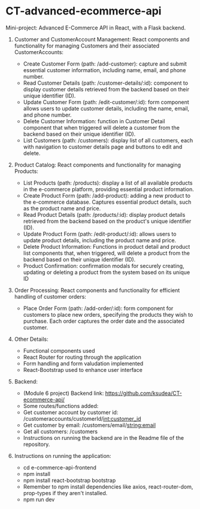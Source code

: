 # CT-advanced-ecommerce-api
Mini-project: Advanced E-Commerce API in React, with a Flask backend.

1. Customer and CustomerAccount Management: React components and functionality for managing Customers and their associated CustomerAccounts:
   - Create Customer Form (path: /add-customer): capture and submit essential customer information, including name, email, and phone number.
   - Read Customer Details (path: /customer-details/:id): component to display customer details retrieved from the backend based on their unique identifier (ID).
   - Update Customer Form (path: /edit-customer/:id): form component allows users to update customer details, including the name, email, and phone number.
   - Delete Customer Information: function in Customer Detail component that when triggered will delete a customer from the backend based on their unique identifier (ID).
   - List Customers (path: /customers): display list of all customers, each with navigation to customer details page and buttons to edit and delete.

2. Product Catalog: React components and functionality for managing Products:
   - List Products (path: /products): display a list of all available products in the e-commerce platform, providing essential product information.
   - Create Product Form (path: /add-product): adding a new product to the e-commerce database. Captures essential product details, such as the product name and price.
   - Read Product Details (path: /products/:id): display product details retrieved from the backend based on the product's unique identifier (ID).
   - Update Product Form (path: /edit-product/:id): allows users to update product details, including the product name and price.
   - Delete Product Information: Functions in product detail and product list components that, when triggered, will delete a product from the backend based on their unique identifier (ID).
   - Product Confirmation: confirmation modals for securely creating, updating or deleting a product from the system based on its unique ID

  3. Order Processing: React components and functionality for efficient handling of customer orders:
     - Place Order Form (path: /add-order/:id): form component for customers to place new orders, specifying the products they wish to purchase. Each order captures the order date and the associated customer.

5. Other Details:
   - Functional components used
   - React Router for routing through the application
   - Form handling and form valudation implemented
   - React-Bootstrap used to enhance user interface
  
6. Backend:
   - (Module 6 project) Backend link: https://github.com/ksudea/CT-ecommerce-api/
   - Some routes/functions added:
   - Get customer account by customer id: /customeraccounts/customerId/<int:customer_id>
   - Get customer by email: /customers/email/<string:email>
   - Get all customers: /customers
   - Instructions on running the backend are in the Readme file of the repository.
  
  7. Instructions on running the application:
     - cd e-commerce-api-frontend
     - npm install
     - npm install react-bootstrap bootstrap
     - Remember to npm install dependencies like axios, react-router-dom, prop-types if they aren't installed.
     - npm run dev
